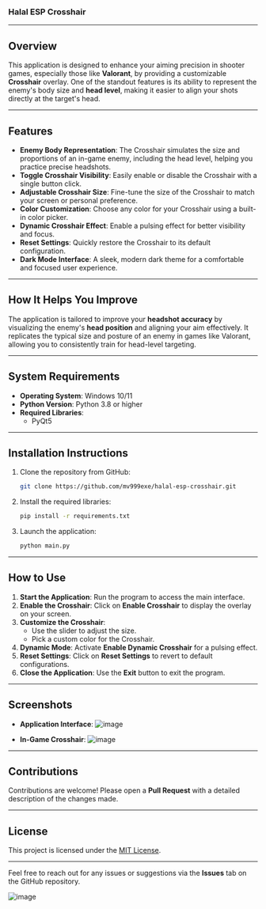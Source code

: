 ### Halal ESP Crosshair

---

## Overview
This application is designed to enhance your aiming precision in shooter games, especially those like **Valorant**, by providing a customizable **Crosshair** overlay. One of the standout features is its ability to represent the enemy's body size and **head level**, making it easier to align your shots directly at the target's head.

---

## Features
- **Enemy Body Representation**: The Crosshair simulates the size and proportions of an in-game enemy, including the head level, helping you practice precise headshots.
- **Toggle Crosshair Visibility**: Easily enable or disable the Crosshair with a single button click.
- **Adjustable Crosshair Size**: Fine-tune the size of the Crosshair to match your screen or personal preference.
- **Color Customization**: Choose any color for your Crosshair using a built-in color picker.
- **Dynamic Crosshair Effect**: Enable a pulsing effect for better visibility and focus.
- **Reset Settings**: Quickly restore the Crosshair to its default configuration.
- **Dark Mode Interface**: A sleek, modern dark theme for a comfortable and focused user experience.

---

## How It Helps You Improve
The application is tailored to improve your **headshot accuracy** by visualizing the enemy's **head position** and aligning your aim effectively. It replicates the typical size and posture of an enemy in games like Valorant, allowing you to consistently train for head-level targeting.

---

## System Requirements
- **Operating System**: Windows 10/11
- **Python Version**: Python 3.8 or higher
- **Required Libraries**: 
  - PyQt5

---

## Installation Instructions
1. Clone the repository from GitHub:
   ```bash
   git clone https://github.com/mv999exe/halal-esp-crosshair.git
   ```
2. Install the required libraries:
   ```bash
   pip install -r requirements.txt
   ```
3. Launch the application:
   ```bash
   python main.py
   ```

---

## How to Use
1. **Start the Application**: Run the program to access the main interface.
2. **Enable the Crosshair**: Click on **Enable Crosshair** to display the overlay on your screen.
3. **Customize the Crosshair**: 
   - Use the slider to adjust the size.
   - Pick a custom color for the Crosshair.
4. **Dynamic Mode**: Activate **Enable Dynamic Crosshair** for a pulsing effect.
5. **Reset Settings**: Click on **Reset Settings** to revert to default configurations.
6. **Close the Application**: Use the **Exit** button to exit the program.

---

## Screenshots
- **Application Interface**: 
  ![image](https://github.com/user-attachments/assets/64bab3f5-005e-44de-b3d1-00e25813665a)

- **In-Game Crosshair**:
  ![image](https://github.com/user-attachments/assets/2fd0873a-0a60-4dfe-8645-56be64011e84)


---

## Contributions
Contributions are welcome! Please open a **Pull Request** with a detailed description of the changes made.

---

## License
This project is licensed under the [MIT License](https://opensource.org/licenses/MIT).

---

Feel free to reach out for any issues or suggestions via the **Issues** tab on the GitHub repository.

![image](https://github.com/user-attachments/assets/4755b636-70b8-423e-9bd3-7dd5ba320cb7)
